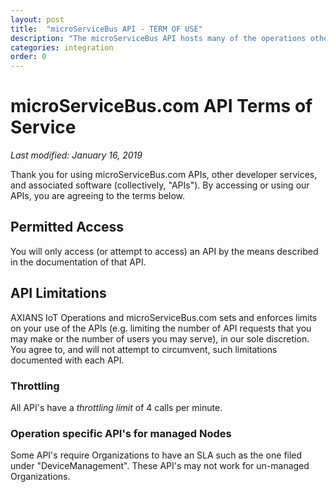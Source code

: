 ```yaml
---
layout: post
title:  "microServiceBus API - TERM OF USE"
description: "The microServiceBus API hosts many of the operations otherwise available through the UI, allowing other applications to interact with Nodes and Meters."
categories: integration
order: 0
---
```


# microServiceBus.com API Terms of Service

*Last modified: January 16, 2019*

Thank you for using microServiceBus.com APIs, other developer services, and associated software (collectively, "APIs"). By accessing or using our APIs, you are agreeing to the terms below.

## Permitted Access
You will only access (or attempt to access) an API by the means described in the documentation of that API. 

## API Limitations
AXIANS IoT Operations and microServiceBus.com sets and enforces limits on your use of the APIs (e.g. limiting the number of API requests that you may make or the number of users you may serve), in our sole discretion. You agree to, and will not attempt to circumvent, such limitations documented with each API. 

### Throttling
All API's have a *throttling limit* of 4 calls per minute.

### Operation specific API's for managed Nodes
Some API's require Organizations to have an SLA such as the one filed under "DeviceManagement". These API's may not work for un-managed Organizations.